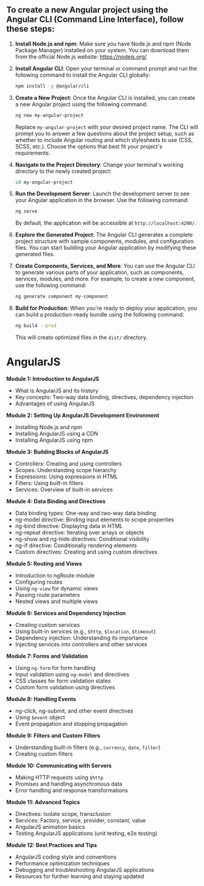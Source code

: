 ##  To create a new Angular project using the Angular CLI (Command Line Interface), follow these steps:

1. **Install Node.js and npm**:
   Make sure you have Node.js and npm (Node Package Manager) installed on your system. You can download them from the official Node.js website: https://nodejs.org/

2. **Install Angular CLI**:
   Open your terminal or command prompt and run the following command to install the Angular CLI globally:

   ```bash
   npm install -g @angular/cli
   ```

3. **Create a New Project**:
   Once the Angular CLI is installed, you can create a new Angular project using the following command:

   ```bash
   ng new my-angular-project
   ```

   Replace `my-angular-project` with your desired project name. The CLI will prompt you to answer a few questions about the project setup, such as whether to include Angular routing and which stylesheets to use (CSS, SCSS, etc.). Choose the options that best fit your project's requirements.

4. **Navigate to the Project Directory**:
   Change your terminal's working directory to the newly created project:

   ```bash
   cd my-angular-project
   ```

5. **Run the Development Server**:
   Launch the development server to see your Angular application in the browser. Use the following command:

   ```bash
   ng serve
   ```

   By default, the application will be accessible at `http://localhost:4200/`.

6. **Explore the Generated Project**:
   The Angular CLI generates a complete project structure with sample components, modules, and configuration files. You can start building your Angular application by modifying these generated files.

7. **Create Components, Services, and More**:
   You can use the Angular CLI to generate various parts of your application, such as components, services, modules, and more. For example, to create a new component, use the following command:

   ```bash
   ng generate component my-component
   ```

8. **Build for Production**:
   When you're ready to deploy your application, you can build a production-ready bundle using the following command:

   ```bash
   ng build --prod
   ```

   This will create optimized files in the `dist/` directory.


# AngularJS 

**Module 1: Introduction to AngularJS**
- What is AngularJS and its history
- Key concepts: Two-way data binding, directives, dependency injection
- Advantages of using AngularJS

**Module 2: Setting Up AngularJS Development Environment**
- Installing Node.js and npm
- Installing AngularJS using a CDN
- Installing AngularJS using npm

**Module 3: Building Blocks of AngularJS**
- Controllers: Creating and using controllers
- Scopes: Understanding scope hierarchy
- Expressions: Using expressions in HTML
- Filters: Using built-in filters
- Services: Overview of built-in services

**Module 4: Data Binding and Directives**
- Data binding types: One-way and two-way data binding
- ng-model directive: Binding input elements to scope properties
- ng-bind directive: Displaying data in HTML
- ng-repeat directive: Iterating over arrays or objects
- ng-show and ng-hide directives: Conditional visibility
- ng-if directive: Conditionally rendering elements
- Custom directives: Creating and using custom directives

**Module 5: Routing and Views**
- Introduction to ngRoute module
- Configuring routes
- Using `ng-view` for dynamic views
- Passing route parameters
- Nested views and multiple views

**Module 6: Services and Dependency Injection**
- Creating custom services
- Using built-in services (e.g., `$http`, `$location`, `$timeout`)
- Dependency injection: Understanding its importance
- Injecting services into controllers and other services

**Module 7: Forms and Validation**
- Using `ng-form` for form handling
- Input validation using `ng-model` and directives
- CSS classes for form validation states
- Custom form validation using directives

**Module 8: Handling Events**
- ng-click, ng-submit, and other event directives
- Using `$event` object
- Event propagation and stopping propagation

**Module 9: Filters and Custom Filters**
- Understanding built-in filters (e.g., `currency`, `date`, `filter`)
- Creating custom filters

**Module 10: Communicating with Servers**
- Making HTTP requests using `$http`
- Promises and handling asynchronous data
- Error handling and response transformations

**Module 11: Advanced Topics**
- Directives: Isolate scope, transclusion
- Services: Factory, service, provider, constant, value
- AngularJS animation basics
- Testing AngularJS applications (unit testing, e2e testing)

**Module 12: Best Practices and Tips**
- AngularJS coding style and conventions
- Performance optimization techniques
- Debugging and troubleshooting AngularJS applications
- Resources for further learning and staying updated

